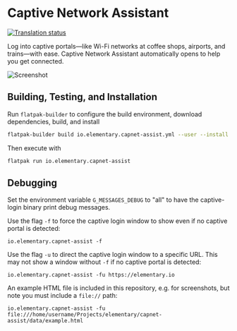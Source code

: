 # Captive Network Assistant

[![Translation status](https://l10n.elementary.io/widgets/desktop/-/capnet-assist/svg-badge.svg)](https://l10n.elementary.io/engage/desktop/?utm_source=widget)

Log into captive portals—like Wi-Fi networks at coffee shops, airports, and trains—with ease. Captive Network Assistant automatically opens to help you get connected.

![Screenshot](https://raw.github.com/elementary/capnet-assist/master/data/screenshot.png)

## Building, Testing, and Installation

Run `flatpak-builder` to configure the build environment, download dependencies, build, and install

```bash
flatpak-builder build io.elementary.capnet-assist.yml --user --install --force-clean --install-deps-from=appcenter
```

Then execute with

```bash
flatpak run io.elementary.capnet-assist
```

## Debugging

Set the environment variable `G_MESSAGES_DEBUG` to "all" to have the captive-login binary print debug messages.

Use the flag `-f` to force the captive login window to show even if no captive portal is detected:

    io.elementary.capnet-assist -f 

Use the flag `-u` to direct the captive login window to a specific URL. This may not show a window without `-f` if no captive portal is detected:

    io.elementary.capnet-assist -fu https://elementary.io
    
An example HTML file is included in this repository, e.g. for screenshots, but note you must include a `file://` path:

    io.elementary.capnet-assist -fu file:///home/username/Projects/elementary/capnet-assist/data/example.html

